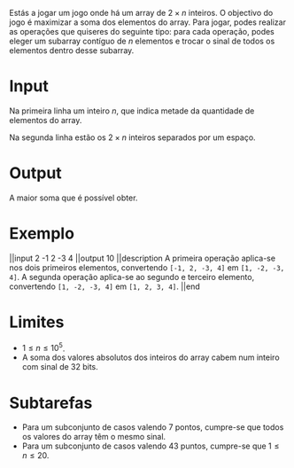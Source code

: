 Estás a jogar um jogo onde há um array de $2\times n$ inteiros. O objectivo do jogo é maximizar a soma dos elementos do array. Para jogar, podes realizar as operações que quiseres do seguinte tipo: para cada operação, podes eleger um subarray contíguo de $n$ elementos e trocar o sinal de todos os elementos dentro desse subarray.

# Input

Na primeira linha um inteiro $n$, que indica metade da quantidade de elementos do array.

Na segunda linha estão os $2\times n$ inteiros separados por um espaço.

# Output

A maior soma que é possível obter.

# Exemplo

||input
2
-1 2 -3 4
||output
10
||description
A primeira operação aplica-se nos dois primeiros elementos, convertendo `[-1, 2, -3, 4]` em `[1, -2, -3, 4]`. A segunda operação aplica-se ao segundo e terceiro elemento, convertendo `[1, -2, -3, 4]` em `[1, 2, 3, 4]`.
||end

# Limites

* $1 \leq n \leq 10^5$.
* A soma dos valores absolutos dos inteiros do array cabem num inteiro com sinal de 32 bits.

# Subtarefas

* Para um subconjunto de casos valendo 7 pontos, cumpre-se que todos os valores do array têm o mesmo sinal.
* Para um subconjunto de casos valendo 43 puntos, cumpre-se que $1 \leq n \leq 20$.

